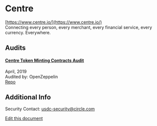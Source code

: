 
# Centre
  
[https://www.centre.io/](https://www.centre.io/)<br>
Connecting every person, every merchant, every financial service, every currency. Everywhere.


## Audits



#### [Centre Token Minting Contracts Audit](https://blog.openzeppelin.com/centre-token-minting-contracts-audit-6e723177d44b/)

April, 2019<br>
Audited by: OpenZeppelin<br>
[Repo](https://github.com/centrehq/centre-tokens/tree/4b9ebf3941a48e41e7363fee729035610a71ca66/contracts/minting)
      

  



## Additional Info

Security Contact: usdc-security@circle.com


[Edit this document](https://github.com/ConsenSys/blockchainSecurityDB/blob/master/projects/centre.json)